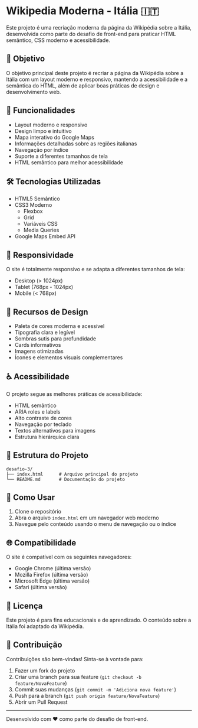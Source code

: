 # Wikipedia Moderna - Itália 🇮🇹

Este projeto é uma recriação moderna da página da Wikipédia sobre a Itália, desenvolvida como parte do desafio de front-end para praticar HTML semântico, CSS moderno e acessibilidade.

## 🎯 Objetivo

O objetivo principal deste projeto é recriar a página da Wikipédia sobre a Itália com um layout moderno e responsivo, mantendo a acessibilidade e a semântica do HTML, além de aplicar boas práticas de design e desenvolvimento web.

## 🚀 Funcionalidades

- Layout moderno e responsivo
- Design limpo e intuitivo
- Mapa interativo do Google Maps
- Informações detalhadas sobre as regiões italianas
- Navegação por índice
- Suporte a diferentes tamanhos de tela
- HTML semântico para melhor acessibilidade

## 🛠️ Tecnologias Utilizadas

- HTML5 Semântico
- CSS3 Moderno
  - Flexbox
  - Grid
  - Variáveis CSS
  - Media Queries
- Google Maps Embed API

## 📱 Responsividade

O site é totalmente responsivo e se adapta a diferentes tamanhos de tela:
- Desktop (> 1024px)
- Tablet (768px - 1024px)
- Mobile (< 768px)

## 🎨 Recursos de Design

- Paleta de cores moderna e acessível
- Tipografia clara e legível
- Sombras sutis para profundidade
- Cards informativos
- Imagens otimizadas
- Ícones e elementos visuais complementares

## ♿ Acessibilidade

O projeto segue as melhores práticas de acessibilidade:
- HTML semântico
- ARIA roles e labels
- Alto contraste de cores
- Navegação por teclado
- Textos alternativos para imagens
- Estrutura hierárquica clara

## 📂 Estrutura do Projeto

```
desafio-3/
├── index.html      # Arquivo principal do projeto
└── README.md       # Documentação do projeto
```

## 🚦 Como Usar

1. Clone o repositório
2. Abra o arquivo `index.html` em um navegador web moderno
3. Navegue pelo conteúdo usando o menu de navegação ou o índice

## 🌐 Compatibilidade

O site é compatível com os seguintes navegadores:
- Google Chrome (última versão)
- Mozilla Firefox (última versão)
- Microsoft Edge (última versão)
- Safari (última versão)

## 📝 Licença

Este projeto é para fins educacionais e de aprendizado. O conteúdo sobre a Itália foi adaptado da Wikipédia.

## 🤝 Contribuição

Contribuições são bem-vindas! Sinta-se à vontade para:
1. Fazer um fork do projeto
2. Criar uma branch para sua feature (`git checkout -b feature/NovaFeature`)
3. Commit suas mudanças (`git commit -m 'Adiciona nova feature'`)
4. Push para a branch (`git push origin feature/NovaFeature`)
5. Abrir um Pull Request

---

Desenvolvido com ❤️ como parte do desafio de front-end. 